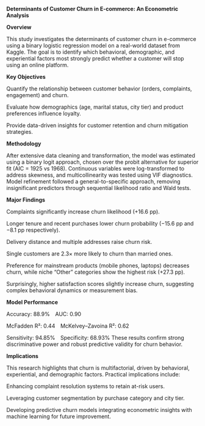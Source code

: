 ******Determinants of Customer Churn in E-commerce: An Econometric Analysis******

**Overview**

This study investigates the determinants of customer churn in e-commerce using a binary logistic regression model on a real-world dataset from Kaggle. The goal is to identify which behavioral, demographic, and experiential factors most strongly predict whether a customer will stop using an online platform.

**Key Objectives**

Quantify the relationship between customer behavior (orders, complaints, engagement) and churn.

Evaluate how demographics (age, marital status, city tier) and product preferences influence loyalty.

Provide data-driven insights for customer retention and churn mitigation strategies.

**Methodology**

After extensive data cleaning and transformation, the model was estimated using a binary logit approach, chosen over the probit alternative for superior fit (AIC = 1925 vs 1968). Continuous variables were log-transformed to address skewness, and multicollinearity was tested using VIF diagnostics. Model refinement followed a general-to-specific approach, removing insignificant predictors through sequential likelihood ratio and Wald tests.

**Major Findings**

Complaints significantly increase churn likelihood (+16.6 pp).

Longer tenure and recent purchases lower churn probability (−15.6 pp and −8.1 pp respectively).

Delivery distance and multiple addresses raise churn risk.

Single customers are 2.3× more likely to churn than married ones.

Preference for mainstream products (mobile phones, laptops) decreases churn, while niche “Other” categories show the highest risk (+27.3 pp).

Surprisingly, higher satisfaction scores slightly increase churn, suggesting complex behavioral dynamics or measurement bias.

**Model Performance**

Accuracy: 88.9% AUC: 0.90

McFadden R²: 0.44 McKelvey–Zavoina R²: 0.62

Sensitivity: 94.85% Specificity: 68.93%
These results confirm strong discriminative power and robust predictive validity for churn behavior.

**Implications**

This research highlights that churn is multifactorial, driven by behavioral, experiential, and demographic factors. Practical implications include:

Enhancing complaint resolution systems to retain at-risk users.

Leveraging customer segmentation by purchase category and city tier.

Developing predictive churn models integrating econometric insights with machine learning for future improvement.
